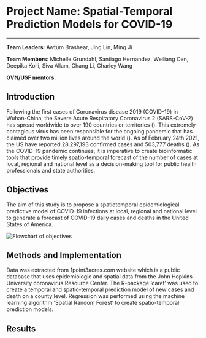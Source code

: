 # Project Name: Spatial-Temporal Prediction Models for COVID-19 
---
**Team Leaders**: Awtum Brashear, Jing Lin, Ming Ji 

**Team Members**:  Michelle	Grundahl, Santiago	Hernandez, Weiliang	Cen, Deepika	Kolli, Siva Allam, Chang	Li, Charley	Wang

**GVN/USF mentors**:

## Introduction
Following the first cases of Coronavirus disease 2019 (COVID-19) in Wuhan-China, the Severe Acute Respiratory Coronavirus 2 (SARS-CoV-2) has spread worldwide to over 190 countries or territories (). This extremely contagious virus has been responsible for the ongoing pandemic that has claimed over two million lives around the world (). As of February 24th 2021, the US have reported 28,297,193 confirmed cases and 503,777 deaths (). As the COVID-19 pandemic continues, it is imperative to create bioinformatic tools that provide timely spatio-temporal forecast of the number of cases at local, regional and national level as a decision-making tool for public health professionals and state authorities.
## Objectives
The aim of this study is to propose a spatiotemporal epidemiological predictive model of COVID-19 infections at local, regional and national level to generate a forecast of COVID-19 daily cases and deaths in the United States of America. 

![Flowchart of objectives](https://github.com/USFOneHealthCodeathon2021/Team6/blob/main/Flow%20Chart.jpg)

## Methods and Implementation
Data was extracted from 1point3acres.com website which is a public database that uses epidemiologic and spatial data from the John Hopkins University coronavirus Resource Center. The R-package ‘caret’ was used to create a temporal and spatio-temporal prediction model of new cases and death on a county level. Regression was performed using the machine learning algorithm ‘Spatial Random Forest’ to create spatio-temporal prediction models.



## Results 
